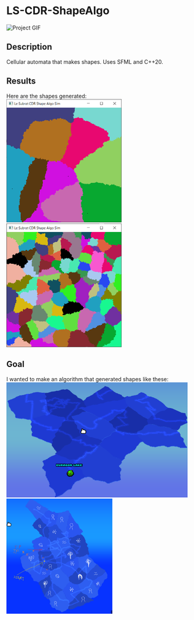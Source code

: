 # LS-CDR-ShapeAlgo

![Project GIF](images/50_blobs.gif)

## Description

Cellular automata that makes shapes. Uses SFML and C++20.

## Results

Here are the shapes generated:
<br>
<img src="images/10_blobs.png" alt="10 blobs image" width="300">
<img src="images/100_blobs.png" alt="100 blobs image" width="300">

## Goal

I wanted to make an algorithm that generated shapes like these:
<br>
<img src="images/target1.png" alt="target 1 image" height="300">
<img src="images/target2.png" alt="target 2 image" height="300">
